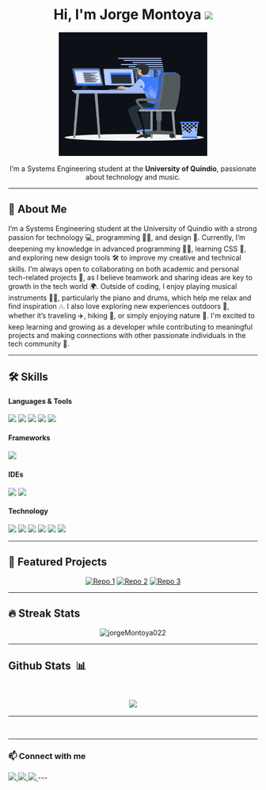 <h1 align="center">Hi, I'm Jorge Montoya <img src="https://media.giphy.com/media/hvRJCLFzcasrR4ia7z/giphy.gif" width="35"></h1>
<p align="center">
  <img src="https://raw.githubusercontent.com/SubhadeepZilong/SubhadeepZilong/main/icons/animation_500_kxa883sd.gif" height="250" width="300" alt="Animation" />
</p>

<p align="center">I’m a Systems Engineering student at the <b>University of Quindío</b>, passionate about technology and music.</p>

---

## 🌱 About Me  
I’m a Systems Engineering student at the University of Quindío with a strong passion for technology 💻, programming 👨‍💻, and design 🎨. Currently, I’m deepening my knowledge in advanced programming 🧑‍💻, learning CSS 🎨, and exploring new design tools 🛠️ to improve my creative and technical skills. I’m always open to collaborating on both academic and personal tech-related projects 🤝, as I believe teamwork and sharing ideas are key to growth in the tech world 🌍. Outside of coding, I enjoy playing musical instruments 🎹🥁, particularly the piano and drums, which help me relax and find inspiration 🎶. I also love exploring new experiences outdoors 🌳, whether it’s traveling ✈️, hiking 🥾, or simply enjoying nature 🌄. I'm excited to keep learning and growing as a developer while contributing to meaningful projects and making connections with other passionate individuals in the tech community 💬.



---


## 🛠️ Skills  
<h4>Languages & Tools</h4>
<span> 
  <img src="https://img.shields.io/badge/Java-ED8B00?style=for-the-badge&logo=java&logoColor=white">
  <img src="https://img.shields.io/badge/Python-3776AB?style=for-the-badge&logo=python&logoColor=white">
  <img src="https://img.shields.io/badge/UML-00599C?style=for-the-badge&logoColor=white">
  <img src="https://img.shields.io/badge/CSS3-1572B6?style=for-the-badge&logo=css3&logoColor=white">
  <img src="https://img.shields.io/badge/Arduino-00979D?style=for-the-badge&logo=arduino&logoColor=white">
</span>  

<h4>Frameworks</h4>
<span>
  <img src="https://img.shields.io/badge/JavaFX-%23FF0000.svg?style=for-the-badge&logo=javafx&logoColor=white">
</span>



<h4>IDEs</h4>
<span>
  <img src="https://img.shields.io/badge/IntelliJ%20IDEA-000000?style=for-the-badge&logo=intellij-idea&logoColor=white">
  <img src="https://img.shields.io/badge/Visual%20Studio%20Code-0078d7.svg?style=for-the-badge&logo=visual-studio-code&logoColor=white">
</span>

<h4>Technology</h4>
<span>
  <img src="https://img.shields.io/badge/Git-%23F1502F.svg?style=for-the-badge&logo=git&logoColor=white">
  <img src="https://img.shields.io/badge/GitHub%20Desktop-%232C2D3C.svg?style=for-the-badge&logo=github&logoColor=white">
  <img src="https://img.shields.io/badge/GitHub-%23121011.svg?style=for-the-badge&logo=github&logoColor=white">
  <img src="https://img.shields.io/badge/Excalidraw-000000?style=for-the-badge&logo=excalidraw&logoColor=white">
  <img src="https://img.shields.io/badge/Draw.io-FF9900?style=for-the-badge&logoColor=white">
  <img src="https://img.shields.io/badge/Canva-00C4CC?style=for-the-badge&logo=canva&logoColor=white">
</span>


---



## 🚀 Featured Projects
<div align="center">

[![Repo 1](https://github-readme-stats.vercel.app/api/pin/?username=diegnghtmr&repo=virtual-wallet&theme=algolia)](https://github.com/diegnghtmr/virtual-wallet)
[![Repo 2](https://github-readme-stats.vercel.app/api/pin/?username=diegnghtmr&repo=banking-system-project&theme=algolia)](https://github.com/diegnghtmr/banking-system-project)
[![Repo 3](https://github-readme-stats.vercel.app/api/pin/?username=jorgeMontoya022&repo=Barber-a_proyecto1_pr3&theme=algolia)](https://github.com/jorgeMontoya022/Barber-a_proyecto1_pr3)

</div>

---
## 🔥 Streak Stats
<p align="center"><img src="https://github-readme-streak-stats.herokuapp.com/?user=jorgeMontoya022&theme=algolia" alt="jorgeMontoya022"  /></p>

---
## Github Stats &nbsp;📊
<br>
<p align='center'>
  <img src="https://github-readme-stats.vercel.app/api?username=jorgeMontoya022&show_icons=true&theme=algolia">
</p>
<hr>
<br>

---
### 📫 Connect with me  
<a href="https://www.instagram.com/jorge_montoya_6421/">
  <img src="https://img.shields.io/badge/Instagram-%23E4405F.svg?style=for-the-badge&logo=Instagram&logoColor=white">
</a>
<a href="https://github.com/jorgeMontoya022">
  <img src="https://img.shields.io/badge/GitHub-%23121011.svg?style=for-the-badge&logo=github&logoColor=white">
</a>
<a href="mailto:jorgetoro708@gmail.com">
  <img src="https://img.shields.io/badge/Gmail-%23D44638.svg?style=for-the-badge&logo=gmail&logoColor=white">
</a>
---
